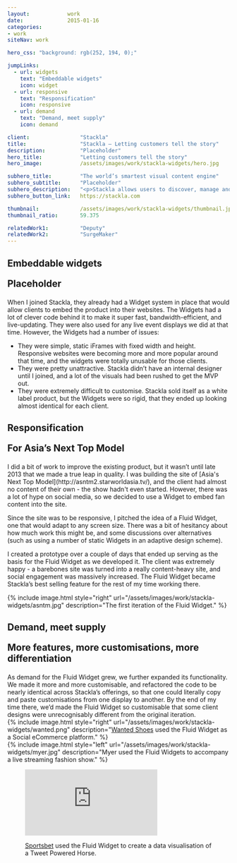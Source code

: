 ```yaml
---
layout:            work
date:              2015-01-16
categories:    
- work
siteNav: work

hero_css: "background: rgb(252, 194, 0);"

jumpLinks:
  - url: widgets
    text: "Embeddable widgets"
    icon: widget
  - url: responsive
    text: "Responsification"
    icon: responsive
  - url: demand
    text: "Demand, meet supply"
    icon: demand

client:                "Stackla"
title:                 "Stackla — Letting customers tell the story"
description:           "Placeholder"
hero_title:            "Letting customers tell the story"
hero_image:            /assets/images/work/stackla-widgets/hero.jpg

subhero_title:         "The world’s smartest visual content engine"
subhero_subtitle:      "Placeholder"
subhero_description:   "<p>Stackla allows users to discover, manage and display the most engaging visual content from social media across every marketing touchpoints.</p><blockquote>“Morgan is not afraid to voice his opinion and constructively challenge ideas. He acts proactively and takes the initiative on tasks, which has resulted in great products for Stackla and very happy clients.” <strong>–Peter Cassidy, Co-founder of <a href='https://stackla.com/'>Stackla</a></strong></blockquote>"
subhero_button_link:   https://stackla.com

thumbnail:             /assets/images/work/stackla-widgets/thumbnail.jpg
thumbnail_ratio:       59.375

relatedWork1:          "Deputy"
relatedWork2:          "SurgeMaker"
---
```


<section class="Page-section" id="widgets">
	<h2 class="m-bottom--lg">
		<p>Embeddable widgets</p>
		<p class="font-serif color-muted">Placeholder</p>
	</h2>
<div class="m-top--lg when-lg-m-top--0" markdown="1">
When I joined Stackla, they already had a Widget system in place that would allow clients to embed the product into their websites. The Widgets had a lot of clever code behind it to make it super fast, bandwidth-efficient, and live-updating. They were also used for any live event displays we did at that time. However, the Widgets had a number of issues:

- They were simple, static iFrames with fixed width and height. Responsive websites were becoming more and more popular around that time, and the widgets were totally unusable for those clients.
- They were pretty unattractive. Stackla didn’t have an internal designer until I joined, and a lot of the visuals had been rushed to get the MVP out.
- They were extremely difficult to customise. Stackla sold itself as a white label product, but the Widgets were so rigid, that they ended up looking almost identical for each client.
</div>
</section>


<section class="Page-section" id="responsive">
	<h2 class="m-bottom--lg">
		<p>Responsification</p>
		<p class="font-serif color-muted">For Asia’s Next Top Model</p>
	</h2>
<div class="m-top--lg when-lg-m-top--0" markdown="1">
I did a bit of work to improve the existing product, but it wasn’t until late 2013 that we made a true leap in quality. I was building the site of [Asia's Next Top Model](http://asntm2.starworldasia.tv/), and the client had almost no content of their own - the show hadn't even started. However, there was a lot of hype on social media, so we decided to use a Widget to embed fan content into the site.

Since the site was to be responsive, I pitched the idea of a Fluid Widget, one that would adapt to any screen size. There was a bit of hesitancy about how much work this might be, and some discussions over alternatives (such as using a number of static Widgets in an adaptive design scheme). 

I created a prototype over a couple of days that ended up serving as the basis for the Fluid Widget as we developed it. The client was extremely happy - a barebones site was turned into a really content-heavy site, and social engagement was massively increased. The Fluid Widget became Stackla’s best selling feature for the rest of my time working there.

<div class="grid m-top--lg">
	<div class="grid-item when-lg-6 when-lg-push-6">
		{% include image.html style="right" url="/assets/images/work/stackla-widgets/asntm.jpg" description="The first iteration of the Fluid Widget." %}
	</div>
</div>
</div>
</section>

<section class="Page-section" id="demand">
	<h2 class="m-bottom--lg">
		<p>Demand, meet supply</p>
		<p class="font-serif color-muted">More features, more customisations, more differentiation</p>
	</h2>
<div class="m-top--lg when-lg-m-top--0" markdown="1">
As demand for the Fluid Widget grew, we further expanded its functionality. We made it more and more customisable, and refactored the code to be nearly identical across Stackla’s offerings, so that one could literally copy and paste customisations from one display to another. By the end of my time there, we’d made the Fluid Widget so customisable that some client designs were unrecognisably different from the original iteration.

<div class="grid m-top--lg">
	<div class="grid-item when-lg-6 when-lg-push-6">
		{% include image.html style="right" url="/assets/images/work/stackla-widgets/wanted.png" description="<a href='https://stackla.com/case-studies/wanted-shoes/'>Wanted Shoes</a> used the Fluid Widget as a Social eCommerce platform." %}
	</div>
</div>

<div class="grid m-top--lg">
	<div class="grid-item when-lg-6">
		{% include image.html style="left" url="/assets/images/work/stackla-widgets/myer.jpg" description="Myer used the Fluid Widgets to accompany a live streaming fashion show." %}
	</div>
</div>

<div class="grid m-top--lg">
	<div class="grid-item when-lg-6 when-lg-push-6">
		<figure class="image-figure figure--right">
			<div class="figure-content">
				<div class="figure-iframeWrapper">
					<iframe src="https://fast.wistia.net/embed/iframe/tcxgctbuu4?videoFoam=true" frameborder="0" allowfullscreen></iframe>
				</div>
			</div>
				<figcaption>
					<p><a href="https://stackla.com/case-studies/sportsbet-tweet-powered-horse/">Sportsbet</a> used the Fluid Widget to create a data visualisation of a Tweet Powered Horse.</p>
				</figcaption>
		</figure>
	</div>
</div>

</div>
</section>